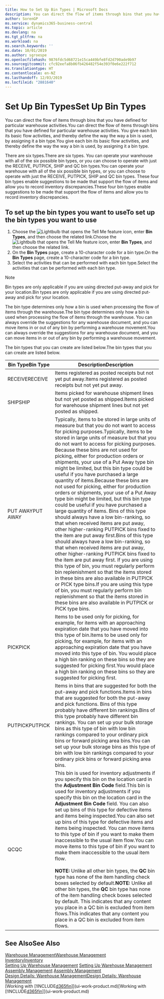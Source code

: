 ```yaml
---
title: How to Set Up Bin Types | Microsoft Docs
description: You can direct the flow of items through bins that you have defined for particular warehouse activities. You give each bin its basic flow activities, and thereby define the way the way a bin is used, by assigning it a bin type.
author: SorenGP
ms.service: dynamics365-business-central
ms.topic: article
ms.devlang: na
ms.tgt_pltfrm: na
ms.workload: na
ms.search.keywords: ''
ms.date: 10/01/2019
ms.author: sgroespe
ms.openlocfilehash: 9876fdc5d68721e15ca449bfe8fd2d790ade9b97
ms.sourcegitcommit: cfc92eefa8b06fb426482f54e393f0e6e222f712
ms.translationtype: HT
ms.contentlocale: en-NZ
ms.lasthandoff: 12/03/2019
ms.locfileid: "2881640"
---
```

# <a name="set-up-bin-types"></a><span data-ttu-id="57095-104">Set Up Bin Types</span><span class="sxs-lookup"><span data-stu-id="57095-104">Set Up Bin Types</span></span>
<span data-ttu-id="57095-105">You can direct the flow of items through bins that you have defined for particular warehouse activities.</span><span class="sxs-lookup"><span data-stu-id="57095-105">You can direct the flow of items through bins that you have defined for particular warehouse activities.</span></span> <span data-ttu-id="57095-106">You give each bin its basic flow activities, and thereby define the way the way a bin is used, by assigning it a bin type.</span><span class="sxs-lookup"><span data-stu-id="57095-106">You give each bin its basic flow activities, and thereby define the way the way a bin is used, by assigning it a bin type.</span></span>  

<span data-ttu-id="57095-107">There are six types.</span><span class="sxs-lookup"><span data-stu-id="57095-107">There are six types.</span></span> <span data-ttu-id="57095-108">You can operate your warehouse with all of the six possible bin types, or you can choose to operate with just the RECEIVE, PUTPICK, SHIP and QC bin types.</span><span class="sxs-lookup"><span data-stu-id="57095-108">You can operate your warehouse with all of the six possible bin types, or you can choose to operate with just the RECEIVE, PUTPICK, SHIP and QC bin types.</span></span> <span data-ttu-id="57095-109">These four bin types enable suggestions to be made that support the flow of items and allow you to record inventory discrepancies.</span><span class="sxs-lookup"><span data-stu-id="57095-109">These four bin types enable suggestions to be made that support the flow of items and allow you to record inventory discrepancies.</span></span>  

## <a name="to-set-up-the-bin-types-you-want-to-use"></a><span data-ttu-id="57095-110">To set up the bin types you want to use</span><span class="sxs-lookup"><span data-stu-id="57095-110">To set up the bin types you want to use</span></span>  
1.  <span data-ttu-id="57095-111">Choose the ![Lightbulb that opens the Tell Me feature](media/ui-search/search_small.png "Tell me what you want to do") icon, enter **Bin Types**, and then choose the related link.</span><span class="sxs-lookup"><span data-stu-id="57095-111">Choose the ![Lightbulb that opens the Tell Me feature](media/ui-search/search_small.png "Tell me what you want to do") icon, enter **Bin Types**, and then choose the related link.</span></span>  
2.  <span data-ttu-id="57095-112">On the **Bin Types** page, create a 10-character code for a bin type.</span><span class="sxs-lookup"><span data-stu-id="57095-112">On the **Bin Types** page, create a 10-character code for a bin type.</span></span>  
3.  <span data-ttu-id="57095-113">Select the activities that can be performed with each bin type.</span><span class="sxs-lookup"><span data-stu-id="57095-113">Select the activities that can be performed with each bin type.</span></span>  

> [!NOTE]  
>  <span data-ttu-id="57095-114">Bin types are only applicable if you are using directed put-away and pick for your location.</span><span class="sxs-lookup"><span data-stu-id="57095-114">Bin types are only applicable if you are using directed put-away and pick for your location.</span></span>  

<span data-ttu-id="57095-115">The bin type determines only how a bin is used when processing the flow of items through the warehouse.</span><span class="sxs-lookup"><span data-stu-id="57095-115">The bin type determines only how a bin is used when processing the flow of items through the warehouse.</span></span> <span data-ttu-id="57095-116">You can always override the suggestions for any warehouse document, and you can move items in or out of any bin by performing a warehouse movement.</span><span class="sxs-lookup"><span data-stu-id="57095-116">You can always override the suggestions for any warehouse document, and you can move items in or out of any bin by performing a warehouse movement.</span></span>  

<span data-ttu-id="57095-117">The bin types that you can create are listed below.</span><span class="sxs-lookup"><span data-stu-id="57095-117">The bin types that you can create are listed below.</span></span>  

|<span data-ttu-id="57095-118">Bin Type</span><span class="sxs-lookup"><span data-stu-id="57095-118">Bin Type</span></span>|<span data-ttu-id="57095-119">Description</span><span class="sxs-lookup"><span data-stu-id="57095-119">Description</span></span>|  
|------------------|---------------------------------------|  
|<span data-ttu-id="57095-120">RECEIVE</span><span class="sxs-lookup"><span data-stu-id="57095-120">RECEIVE</span></span>|<span data-ttu-id="57095-121">Items registered as posted receipts but not yet put away.</span><span class="sxs-lookup"><span data-stu-id="57095-121">Items registered as posted receipts but not yet put away.</span></span>|  
|<span data-ttu-id="57095-122">SHIP</span><span class="sxs-lookup"><span data-stu-id="57095-122">SHIP</span></span>|<span data-ttu-id="57095-123">Items picked for warehouse shipment lines but not yet posted as shipped.</span><span class="sxs-lookup"><span data-stu-id="57095-123">Items picked for warehouse shipment lines but not yet posted as shipped.</span></span>|  
|<span data-ttu-id="57095-124">PUT AWAY</span><span class="sxs-lookup"><span data-stu-id="57095-124">PUT AWAY</span></span>|<span data-ttu-id="57095-125">Typically, items to be stored in large units of measure but that you do not want to access for picking purposes.</span><span class="sxs-lookup"><span data-stu-id="57095-125">Typically, items to be stored in large units of measure but that you do not want to access for picking purposes.</span></span> <span data-ttu-id="57095-126">Because these bins are not used for picking, either for production orders or shipments, your use of a Put Away type bin might be limited, but this bin type could be useful if you have purchased a large quantity of items.</span><span class="sxs-lookup"><span data-stu-id="57095-126">Because these bins are not used for picking, either for production orders or shipments, your use of a Put Away type bin might be limited, but this bin type could be useful if you have purchased a large quantity of items.</span></span> <span data-ttu-id="57095-127">Bins of this type should always have a low bin-ranking, so that when received items are put away, other higher-ranking PUTPICK bins fixed to the item are put away first.</span><span class="sxs-lookup"><span data-stu-id="57095-127">Bins of this type should always have a low bin-ranking, so that when received items are put away, other higher-ranking PUTPICK bins fixed to the item are put away first.</span></span> <span data-ttu-id="57095-128">If you are using this type of bin, you must regularly perform bin replenishment so that the items stored in these bins are also available in PUTPICK or PICK type bins.</span><span class="sxs-lookup"><span data-stu-id="57095-128">If you are using this type of bin, you must regularly perform bin replenishment so that the items stored in these bins are also available in PUTPICK or PICK type bins.</span></span>|  
|<span data-ttu-id="57095-129">PICK</span><span class="sxs-lookup"><span data-stu-id="57095-129">PICK</span></span>|<span data-ttu-id="57095-130">Items to be used only for picking, for example, for items with an approaching expiration date that you have moved into this type of bin.</span><span class="sxs-lookup"><span data-stu-id="57095-130">Items to be used only for picking, for example, for items with an approaching expiration date that you have moved into this type of bin.</span></span> <span data-ttu-id="57095-131">You would place a high bin ranking on these bins so they are suggested for picking first.</span><span class="sxs-lookup"><span data-stu-id="57095-131">You would place a high bin ranking on these bins so they are suggested for picking first.</span></span>|  
|<span data-ttu-id="57095-132">PUTPICK</span><span class="sxs-lookup"><span data-stu-id="57095-132">PUTPICK</span></span>|<span data-ttu-id="57095-133">Items in bins that are suggested for both the put-away and pick functions.</span><span class="sxs-lookup"><span data-stu-id="57095-133">Items in bins that are suggested for both the put-away and pick functions.</span></span> <span data-ttu-id="57095-134">Bins of this type probably have different bin rankings.</span><span class="sxs-lookup"><span data-stu-id="57095-134">Bins of this type probably have different bin rankings.</span></span> <span data-ttu-id="57095-135">You can set up your bulk storage bins as this type of bin with low bin rankings compared to your ordinary pick bins or forward picking area bins.</span><span class="sxs-lookup"><span data-stu-id="57095-135">You can set up your bulk storage bins as this type of bin with low bin rankings compared to your ordinary pick bins or forward picking area bins.</span></span>|  
|<span data-ttu-id="57095-136">QC</span><span class="sxs-lookup"><span data-stu-id="57095-136">QC</span></span>|<span data-ttu-id="57095-137">This bin is used for inventory adjustments if you specify this bin on the location card in the **Adjustment Bin Code** field.</span><span class="sxs-lookup"><span data-stu-id="57095-137">This bin is used for inventory adjustments if you specify this bin on the location card in the **Adjustment Bin Code** field.</span></span> <span data-ttu-id="57095-138">You can also set up bins of this type for defective items and items being inspected.</span><span class="sxs-lookup"><span data-stu-id="57095-138">You can also set up bins of this type for defective items and items being inspected.</span></span> <span data-ttu-id="57095-139">You can move items to this type of bin if you want to make them inaccessible to the usual item flow.</span><span class="sxs-lookup"><span data-stu-id="57095-139">You can move items to this type of bin if you want to make them inaccessible to the usual item flow.</span></span><br /><br /> <span data-ttu-id="57095-140">**NOTE:** Unlike all other bin types, the **QC** bin type has none of the item handling check boxes selected by default.</span><span class="sxs-lookup"><span data-stu-id="57095-140">**NOTE:** Unlike all other bin types, the **QC** bin type has none of the item handling check boxes selected by default.</span></span> <span data-ttu-id="57095-141">This indicates that any content you place in a QC bin is excluded from item flows.</span><span class="sxs-lookup"><span data-stu-id="57095-141">This indicates that any content you place in a QC bin is excluded from item flows.</span></span>|  

## <a name="see-also"></a><span data-ttu-id="57095-142">See Also</span><span class="sxs-lookup"><span data-stu-id="57095-142">See Also</span></span>
[<span data-ttu-id="57095-143">Warehouse Management</span><span class="sxs-lookup"><span data-stu-id="57095-143">Warehouse Management</span></span>](warehouse-manage-warehouse.md)  
[<span data-ttu-id="57095-144">Inventory</span><span class="sxs-lookup"><span data-stu-id="57095-144">Inventory</span></span>](inventory-manage-inventory.md)  
<span data-ttu-id="57095-145">[Setting Up Warehouse Management](warehouse-setup-warehouse.md)   </span><span class="sxs-lookup"><span data-stu-id="57095-145">[Setting Up Warehouse Management](warehouse-setup-warehouse.md)   </span></span>  
<span data-ttu-id="57095-146">[Assembly Management](assembly-assemble-items.md)  </span><span class="sxs-lookup"><span data-stu-id="57095-146">[Assembly Management](assembly-assemble-items.md)  </span></span>  
[<span data-ttu-id="57095-147">Design Details: Warehouse Management</span><span class="sxs-lookup"><span data-stu-id="57095-147">Design Details: Warehouse Management</span></span>](design-details-warehouse-management.md)  
<span data-ttu-id="57095-148">[Working with [!INCLUDE[d365fin](includes/d365fin_md.md)]](ui-work-product.md)</span><span class="sxs-lookup"><span data-stu-id="57095-148">[Working with [!INCLUDE[d365fin](includes/d365fin_md.md)]](ui-work-product.md)</span></span>
